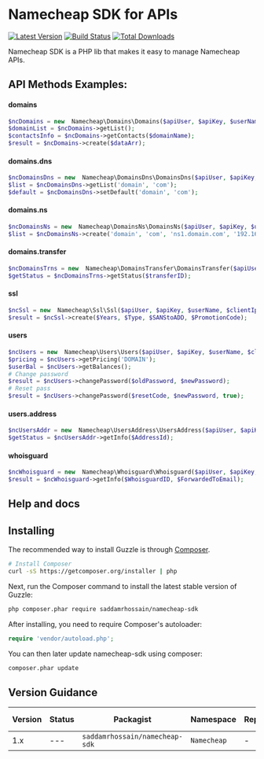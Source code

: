 Namecheap SDK for APIs
=======================

[![Latest Version](https://img.shields.io/badge/release-v1.0-blue.svg)]()
[![Build Status](https://img.shields.io/badge/build-error-lightgrey.svg)]()
[![Total Downloads](https://img.shields.io/badge/downloads-1k-green.svg)](https://packagist.org/packages/guzzlehttp/guzzle)

Namecheap SDK is a PHP lib that makes it easy to manage Namecheap APIs.

## API Methods Examples:
#### domains
```php
$ncDomains = new  Namecheap\Domains\Domains($apiUser, $apiKey, $userName, $clientIp);
$domainList = $ncDomains->getList();
$contactsInfo = $ncDomains->getContacts($domainName);
$result = $ncDomains->create($dataArr);
```

#### domains.dns
```php
$ncDomainsDns = new  Namecheap\DomainsDns\DomainsDns($apiUser, $apiKey, $userName, $clientIp);
$list = $ncDomainsDns->getList('domain', 'com');
$default = $ncDomainsDns->setDefault('domain', 'com');
```

#### domains.ns
```php
$ncDomainsNs = new  Namecheap\DomainsNs\DomainsNs($apiUser, $apiKey, $userName, $clientIp);
$list = $ncDomainsNs->create('domain', 'com', 'ns1.domain.com', '192.165.15.103');
```

#### domains.transfer
```php
$ncDomainsTrns = new  Namecheap\DomainsTransfer\DomainsTransfer($apiUser, $apiKey, $userName, $clientIp);
$getStatus = $ncDomainsTrns->getStatus($transferID);
```
#### ssl
```php
$ncSsl = new  Namecheap\Ssl\Ssl($apiUser, $apiKey, $userName, $clientIp);
$result = $ncSsl->create($Years, $Type, $SANStoADD, $PromotionCode);
```

#### users
```php
$ncUsers = new  Namecheap\Users\Users($apiUser, $apiKey, $userName, $clientIp);
$pricing = $ncUsers->getPricing('DOMAIN');
$userBal = $ncUsers->getBalances();
# Change password
$result = $ncUsers->changePassword($oldPassword, $newPassword);
# Reset pass
$result = $ncUsers->changePassword($resetCode, $newPassword, true);
```

#### users.address
```php
$ncUsersAddr = new  Namecheap\UsersAddress\UsersAddress($apiUser, $apiKey, $userName, $clientIp);
$getStatus = $ncUsersAddr->getInfo($AddressId);
```

#### whoisguard
```php
$ncWhoisguard = new  Namecheap\Whoisguard\Whoisguard($apiUser, $apiKey, $userName, $clientIp);
$result = $ncWhoisguard->getInfo($WhoisguardID, $ForwardedToEmail);
```

## Help and docs

## Installing

The recommended way to install Guzzle is through
[Composer](http://getcomposer.org).

```bash
# Install Composer
curl -sS https://getcomposer.org/installer | php
```

Next, run the Composer command to install the latest stable version of Guzzle:

```bash
php composer.phar require saddamrhossain/namecheap-sdk
```

After installing, you need to require Composer's autoloader:

```php
require 'vendor/autoload.php';
```

You can then later update namecheap-sdk using composer:

 ```bash
composer.phar update
 ```


## Version Guidance

| Version | Status     | Packagist           | Namespace    | Repo                | Docs                | PSR-7 | PHP Version |
|---------|------------|---------------------|--------------|---------------------|---------------------|-------|-------------|
| 1.x     | ---        | `saddamrhossain/namecheap-sdk`     | `Namecheap`     | - | - | No    | >= 5.6    |

